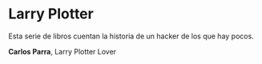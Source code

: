 # Larry Plotter

Esta serie de libros cuentan la historia de un hacker de los que hay pocos.

**Carlos Parra**, Larry Plotter Lover
